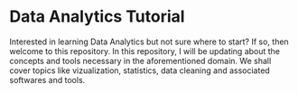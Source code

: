 # Data Analytics Tutorial
Interested in learning Data Analytics but not sure where to start? If so, then welcome to this repository. In this repository, I will be updating about the concepts and tools necessary in the aforementioned domain. We shall cover topics like vizualization, statistics, data cleaning and associated softwares and tools.
